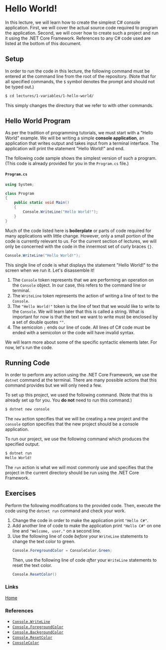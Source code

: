 # Hello World!

In this lecture, we will learn how to create the simplest C# console application. First, we will cover the actual source code required to program the application. Second, we will cover how to create such a project and run it using the .NET Core Framework. References to any C# code used are listed at the bottom of this document.

## Setup

In order to run the code in this lecture, the following command must be entered at the command line from the root of the repository. (Note that for all specified commands, the `$` symbol denotes the prompt and should not be typed out.)

```bash
$ cd lectures/1-variables/1-hello-world/
```

This simply changes the directory that we refer to with other commands.

## Hello World Program

As per the tradition of programming tutorials, we must start with a "Hello World" example. We will be writing a simple **console application**, an application that writes output and takes input from a terminal interface. The application will print the statement "Hello World!" and end.

The following code sample shows the simplest version of such a program. (This code is already provided for you in the `Program.cs` file.)

#### `Program.cs`
```csharp
using System;

class Program
{
    public static void Main()
    {
        Console.WriteLine("Hello World!");
    }
}
```
Much of the code listed here is **boilerplate** or parts of code required for many applications with little change. However, only a small portion of the code is currently relevant to us. For the current section of lectures, we will only be concerned with the code in the innermost set of curly braces `{}`.

```csharp
Console.WriteLine("Hello World!");
```

This single line of code is what displays the statement "Hello World!" to the screen when we run it. Let's disassemble it!

1. The `Console` token represents that we are performing an operation on the `Console` object. In our case, this refers to the command line or terminal.
2. The `WriteLine` token represents the action of writing a line of text to the `Console`.
3. The `"Hello World!"` token is the line of text that we would like to write to the `Console`. We will learn later that this is called a string. What is important for now is that the text we want to write must be enclosed by a set of double quotes `""`.
4. The semicolon `;` ends our line of code. All lines of C# code must be ended with a semicolon or the code will have invalid syntax.

We will learn more about some of the specific syntactic elements later. For now, let's run the code.

## Running Code

In order to perform any action using the .NET Core Framework, we use the `dotnet` command at the terminal. There are many possible actions that this command provides but we will only need a few.

To set up this project, we used the following command. (Note that this is already set up for you. You **do not** need to run this command.)
```bash
$ dotnet new console
```
The `new` action specifies that we will be creating a new project and the `console` option specifies that the new project should be a console application.

To run our project, we use the following command  which produces the specified output.
```bash
$ dotnet run
Hello World!
```
The `run` action is what we will most commonly use and specifies that the project in the current directory should be run using the .NET Core Framework.

## Exercises

Perform the following modifications to the provided code. Then, execute the code using the `dotnet run` command and check your work.

1. Change the code in order to make the application print `"Hello C#"`.
2. Add another line of code to make the application print `"Hello C#"` on one line and `"Welcome, user."` on a second line. 
3. Use the following line of code *before* your `WriteLine` statements to change the text color to green.
    ```csharp
    Console.ForegroundColor = ConsoleColor.Green;
    ```
    Then, use the following line of code *after* your `WriteLine` statements to reset the text color.
    ```csharp
    Console.ResetColor()
    ```

### Links
[Home](../../../readme.md)

### References
- [`Console.WriteLine`](https://docs.microsoft.com/en-us/dotnet/api/system.console.writeline)
- [`Console.ForegroundColor`](https://docs.microsoft.com/en-us/dotnet/api/system.console.foregroundcolor)
- [`Console.BackgroundColor`](https://docs.microsoft.com/en-us/dotnet/api/system.console.backgroundcolor)
- [`Console.ResetColor`](https://docs.microsoft.com/en-us/dotnet/api/system.console.resetcolor)
- [`ConsoleColor`](https://docs.microsoft.com/en-us/dotnet/api/system.consolecolor)